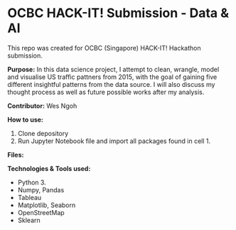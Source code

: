# OCBC HACK-IT! Submission - Data & AI

This repo was created for OCBC (Singapore) HACK-IT! Hackathon submission.

**Purpose:** In this data science project, I attempt to clean, wrangle, model and visualise US traffic pattners from 2015, with the goal of gaining five different insightful patterns from the data source. I will also discuss my thought process as well as future possible works after my analysis.

**Contributor:** Wes Ngoh

**How to use:** 
  1. Clone depository
  2. Run Jupyter Notebook file and import all packages found in cell 1.

**Files:**


**Technologies & Tools used:**
  - Python 3.
  - Numpy, Pandas
  - Tableau
  - Matplotlib, Seaborn
  - OpenStreetMap
  - Sklearn
